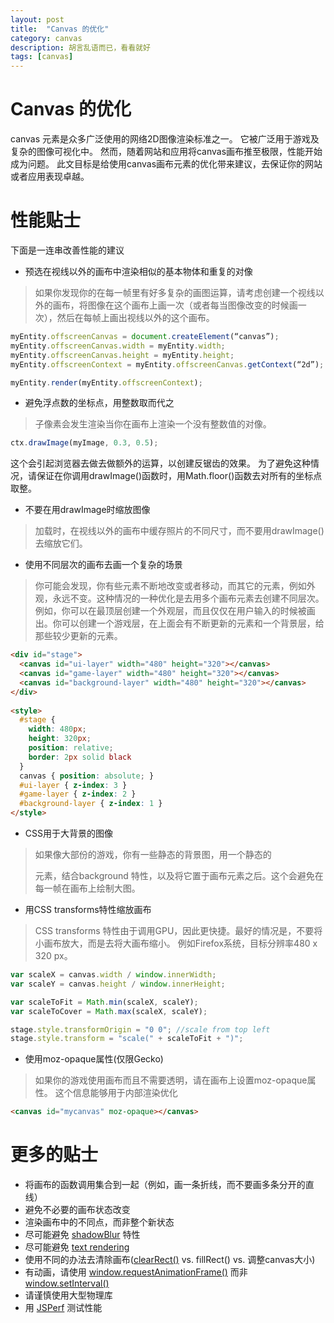 ```yaml
---
layout: post
title:  "Canvas 的优化"
category: canvas
description: 胡言乱语而已，看看就好
tags: [canvas]
---
```



# Canvas 的优化
canvas 元素是众多广泛使用的网络2D图像渲染标准之一。
它被广泛用于游戏及复杂的图像可视化中。
然而，随着网站和应用将canvas画布推至极限，性能开始成为问题。
此文目标是给使用canvas画布元素的优化带来建议，去保证你的网站或者应用表现卓越。

# 性能贴士
下面是一连串改善性能的建议

* 预选在视线以外的画布中渲染相似的基本物体和重复的对像
 > 如果你发现你的在每一帧里有好多复杂的画图运算，请考虑创建一个视线以外的画布，将图像在这个画布上画一次（或者每当图像改变的时候画一次），然后在每帧上画出视线以外的这个画布。

```js
myEntity.offscreenCanvas = document.createElement(“canvas”);
myEntity.offscreenCanvas.width = myEntity.width;
myEntity.offscreenCanvas.height = myEntity.height;
myEntity.offscreenContext = myEntity.offscreenCanvas.getContext(“2d”);

myEntity.render(myEntity.offscreenContext);
```

* 避免浮点数的坐标点，用整数取而代之
> 子像素会发生渲染当你在画布上渲染一个没有整数值的对像。
```js
ctx.drawImage(myImage, 0.3, 0.5);
```
这个会引起浏览器去做去做额外的运算，以创建反锯齿的效果。
为了避免这种情况，请保证在你调用drawImage()函数时，用Math.floor()函数去对所有的坐标点取整。

* 不要在用drawImage时缩放图像

 > 加载时，在视线以外的画布中缓存照片的不同尺寸，而不要用drawImage()去缩放它们。

* 使用不同层次的画布去画一个复杂的场景
> 你可能会发现，你有些元素不断地改变或者移动，而其它的元素，例如外观，永远不变。这种情况的一种优化是去用多个画布元素去创建不同层次。
> 例如，你可以在最顶层创建一个外观层，而且仅仅在用户输入的时候被画出。你可以创建一个游戏层，在上面会有不断更新的元素和一个背景层，给那些较少更新的元素。

```html
<div id="stage">
  <canvas id="ui-layer" width="480" height="320"></canvas>
  <canvas id="game-layer" width="480" height="320"></canvas>
  <canvas id="background-layer" width="480" height="320"></canvas>
</div>
 
<style>
  #stage {
    width: 480px;
    height: 320px;
    position: relative;
    border: 2px solid black
  }
  canvas { position: absolute; }
  #ui-layer { z-index: 3 }
  #game-layer { z-index: 2 }
  #background-layer { z-index: 1 }
</style>
```
* CSS用于大背景的图像
> 如果像大部份的游戏，你有一些静态的背景图，用一个静态的<div>元素，结合background 特性，以及将它置于画布元素之后。这个会避免在每一帧在画布上绘制大图。

* 用CSS transforms特性缩放画布
> CSS transforms 特性由于调用GPU，因此更快捷。最好的情况是，不要将小画布放大，而是去将大画布缩小。
> 例如Firefox系统，目标分辨率480 x 320 px。
```js
var scaleX = canvas.width / window.innerWidth;
var scaleY = canvas.height / window.innerHeight;

var scaleToFit = Math.min(scaleX, scaleY);
var scaleToCover = Math.max(scaleX, scaleY);

stage.style.transformOrigin = "0 0"; //scale from top left
stage.style.transform = "scale(" + scaleToFit + ")";
```

* 使用moz-opaque属性(仅限Gecko)
> 如果你的游戏使用画布而且不需要透明，请在画布上设置moz-opaque属性。
> 这个信息能够用于内部渲染优化

```html
<canvas id="mycanvas" moz-opaque></canvas>
```

# 更多的贴士
* 将画布的函数调用集合到一起（例如，画一条折线，而不要画多条分开的直线）
* 避免不必要的画布状态改变
* 渲染画布中的不同点，而非整个新状态
* 尽可能避免 [shadowBlur](https://developer.mozilla.org/zh-CN/docs/Web/API/CanvasRenderingContext2D/shadowBlur) 特性
* 尽可能避免 [text rendering](https://developer.mozilla.org/en-US/docs/Web/API/Canvas_API/Tutorial/Drawing_text)
* 使用不同的办法去清除画布([clearRect()](https://developer.mozilla.org/zh-CN/docs/Web/API/CanvasRenderingContext2D/clearRect) vs. fillRect() vs. 调整canvas大小)
* 有动画，请使用 [window.requestAnimationFrame()](https://developer.mozilla.org/zh-CN/docs/Web/API/Window/requestAnimationFrame) 而非 [window.setInterval()](https://developer.mozilla.org/zh-CN/docs/Web/API/Window/setInterval)
* 请谨慎使用大型物理库
* 用 [JSPerf](http://jsperf.com/) 测试性能



